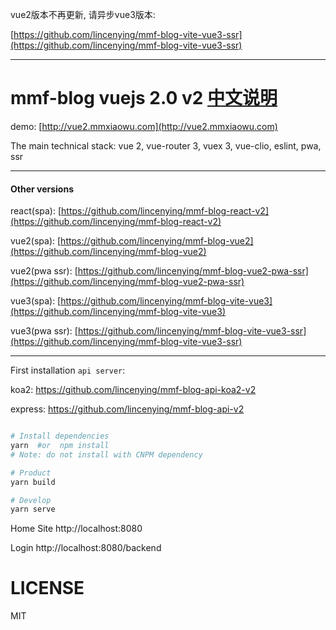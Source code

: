 vue2版本不再更新, 请异步vue3版本:

[https://github.com/lincenying/mmf-blog-vite-vue3-ssr](https://github.com/lincenying/mmf-blog-vite-vue3-ssr)

---

# mmf-blog vuejs 2.0 v2         [中文说明](https://github.com/lincenying/mmf-blog-vue2-pwa-ssr/blob/main/README_CN.md)

demo: [http://vue2.mmxiaowu.com](http://vue2.mmxiaowu.com)

The main technical stack: vue 2, vue-router 3, vuex 3, vue-clio, eslint, pwa, ssr

---

#### Other versions

react(spa): [https://github.com/lincenying/mmf-blog-react-v2](https://github.com/lincenying/mmf-blog-react-v2)

vue2(spa): [https://github.com/lincenying/mmf-blog-vue2](https://github.com/lincenying/mmf-blog-vue2)

vue2(pwa ssr): [https://github.com/lincenying/mmf-blog-vue2-pwa-ssr](https://github.com/lincenying/mmf-blog-vue2-pwa-ssr)

vue3(spa): [https://github.com/lincenying/mmf-blog-vite-vue3](https://github.com/lincenying/mmf-blog-vite-vue3)

vue3(pwa ssr): [https://github.com/lincenying/mmf-blog-vite-vue3-ssr](https://github.com/lincenying/mmf-blog-vite-vue3-ssr)

---

First installation `api server`:

koa2: https://github.com/lincenying/mmf-blog-api-koa2-v2

express: https://github.com/lincenying/mmf-blog-api-v2

```bash

# Install dependencies
yarn  #or  npm install
# Note: do not install with CNPM dependency

# Product
yarn build

# Develop
yarn serve
```

Home Site
http://localhost:8080

Login
http://localhost:8080/backend

# LICENSE

MIT
